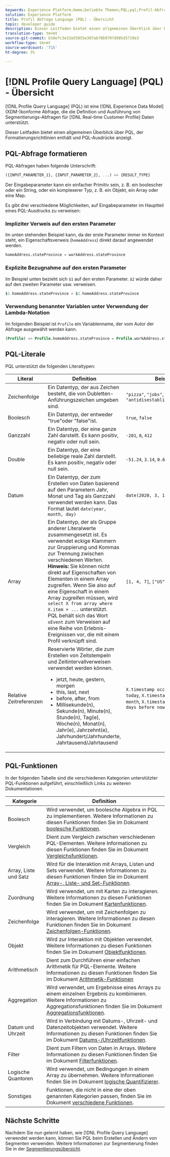 ```yaml
---
keywords: Experience Platform;Home;beliebte Themen;PQL;pql;Profil-Abfrage
solution: Experience Platform
title: Profil Abfrage Language (PQL) - Übersicht
topic: developer guide
description: Dieser Leitfaden bietet einen allgemeinen Überblick über PQL, der Formatierungsrichtlinien enthält und PQL-Ausdrücke anzeigt.
translation-type: tm+mt
source-git-commit: b3defc3e33a55855e307ab70b9797d985d5719e3
workflow-type: tm+mt
source-wordcount: '715'
ht-degree: 3%

---
```



# [!DNL Profile Query Language] (PQL) - Übersicht

[!DNL Profile Query Language] (PQL) ist eine  [!DNL Experience Data Model] (XDM-)konforme Abfrage, die die Definition und Ausführung von Segmentierungs-Abfragen für  [!DNL Real-time Customer Profile] Daten unterstützt.

Dieser Leitfaden bietet einen allgemeinen Überblick über PQL, der Formatierungsrichtlinien enthält und PQL-Ausdrücke anzeigt.

## PQL-Abfrage formatieren

PQL-Abfragen haben folgende Unterschrift:

```sql
({INPUT_PARAMETER_1}, {INPUT_PARAMETER_2}, ...) => {RESULT_TYPE}
```

Der Eingabeparameter kann ein einfacher Primitiv sein, z. B. ein boolescher oder ein String, oder ein komplexerer Typ, z. B. ein Objekt, ein Array oder eine Map.

Es gibt drei verschiedene Möglichkeiten, auf Eingabeparameter im Hauptteil eines PQL-Ausdrucks zu verweisen:

### Impliziter Verweis auf den ersten Parameter

Im unten stehenden Beispiel kann, da der erste Parameter immer im Kontext steht, ein Eigenschaftsverweis (`homeAddress`) direkt darauf angewendet werden.

```sql
homeAddress.stateProvince = workAddress.stateProvince
```

### Explizite Bezugnahme auf den ersten Parameter

Im Beispiel unten bezieht sich `$1` auf den ersten Parameter. `$2` würde daher auf den zweiten Parameter usw. verweisen.

```sql
$1.homeAddress.stateProvince = $1.homeAddress.stateProvince
```

### Verwendung benannter Variablen unter Verwendung der Lambda-Notation

Im folgenden Beispiel ist `Profile` ein Variablenname, der vom Autor der Abfrage ausgewählt werden kann.

```sql
(Profile) => Profile.homeAddress.stateProvince = Profile.workAddress.stateProvince
```

## PQL-Literale

PQL unterstützt die folgenden Literaltypen:

| Literal | Definition | Beispiel |
| ------- | ---------- | ------- |
| Zeichenfolge | Ein Datentyp, der aus Zeichen besteht, die von Dubletten-Anführungszeichen umgeben sind. | `"pizza"`, `"jobs"`, `"antidisestablishmentarianism"` |
| Boolesch | Ein Datentyp, der entweder &quot;true&quot;oder &quot;false&quot;ist. | `true`, `false` |
| Ganzzahl | Ein Datentyp, der eine ganze Zahl darstellt. Es kann positiv, negativ oder null sein. | `-201`,  `0`,  `412` |
| Double | Ein Datentyp, der eine beliebige reale Zahl darstellt. Es kann positiv, negativ oder null sein. | `-51.24`,  `3.14`,  `0.6942058` |
| Datum | Ein Datentyp, der zum Erstellen von Daten basierend auf den Parametern Jahr, Monat und Tag als Ganzzahl verwendet werden kann. Das Format lautet `date(year, month, day)` | `date(2020, 3, 14)` |
| Array | Ein Datentyp, der als Gruppe anderer Literalwerte zusammengesetzt ist. Es verwendet eckige Klammern zur Gruppierung und Kommas zur Trennung zwischen verschiedenen Werten. <br> **Hinweis:** Sie können nicht direkt auf Eigenschaften von Elementen in einem Array zugreifen. Wenn Sie also auf eine Eigenschaft in einem Array zugreifen müssen, wird `select X from array where X.item = ...` unterstützt. <br> PQL behält sich das Wort  `xEvent` zum Verweisen auf eine Reihe von Erlebnis-Ereignissen vor, die mit einem Profil verknüpft sind. | `[1, 4, 7]`,  `["US", "CA"]` |
| Relative Zeitreferenzen | Reservierte Wörter, die zum Erstellen von Zeitstempeln und Zeitintervallverweisen verwendet werden können. <ul><li>jetzt, heute, gestern, morgen</li><li>this, last, next</li><li>before, after, from</li><li>Millisekunde(n), Sekunde(n), Minute(n), Stunde(n), Tag(e), Woche(n), Monat(n), Jahr(e), Jahrzehnt(e), Jahrhundert/Jahrhunderte, Jahrtausend/Jahrtausend</li></ul> | `X.timestamp occurs before today`,  `X.timestamp occurs last month`,  `X.timestamp occurs <= 3 days before now` |


## PQL-Funktionen

In der folgenden Tabelle sind die verschiedenen Kategorien unterstützter PQL-Funktionen aufgeführt, einschließlich Links zu weiteren Dokumentationen.

| Kategorie | Definition |
| -------- | ---------- |
| Boolesch | Wird verwendet, um boolesche Algebra in PQL zu implementieren. Weitere Informationen zu diesen Funktionen finden Sie im Dokument [boolesche Funktionen](./boolean-functions.md). |
| Vergleich | Dient zum Vergleich zwischen verschiedenen PQL-Elementen. Weitere Informationen zu diesen Funktionen finden Sie im Dokument [Vergleichsfunktionen](./comparison-functions.md). |
| Array, Liste und Satz | Wird für die Interaktion mit Arrays, Listen und Sets verwendet. Weitere Informationen zu diesen Funktionen finden Sie im Dokument [Array-, Liste- und Set-Funktionen](./array-functions.md). |
| Zuordnung | Wird verwendet, um mit Karten zu interagieren. Weitere Informationen zu diesen Funktionen finden Sie im Dokument [Kartenfunktionen](./map-functions.md). |
| Zeichenfolge | Wird verwendet, um mit Zeichenfolgen zu interagieren. Weitere Informationen zu diesen Funktionen finden Sie im Dokument [Zeichenfolgen-Funktionen](./string-functions.md). |
| Objekt | Wird zur Interaktion mit Objekten verwendet. Weitere Informationen zu diesen Funktionen finden Sie im Dokument [Objektfunktionen](./object-functions.md). |
| Arithmetisch | Dient zum Durchführen einer einfachen Arithmetik für PQL-Elemente. Weitere Informationen zu diesen Funktionen finden Sie im Dokument [Arithmetik-Funktionen](./arithmetic-functions.md) |
| Aggregation | Wird verwendet, um Ergebnisse eines Arrays zu einem einzelnen Ergebnis zu kombinieren. Weitere Informationen zu Aggregationsfunktionen finden Sie im Dokument [Aggregationsfunktionen](./aggregation-functions.md). |
| Datum und Uhrzeit | Wird in Verbindung mit Datums-, Uhrzeit- und Datenzeitobjekten verwendet. Weitere Informationen zu diesen Funktionen finden Sie im Dokument [Datums-/Uhrzeitfunktionen](./datetime-functions.md). |
| Filter | Dient zum Filtern von Daten in Arrays. Weitere Informationen zu diesen Funktionen finden Sie im Dokument [Filterfunktionen](./filter-functions.md). |
| Logische Quantoren | Wird verwendet, um Bedingungen in einem Array zu übernehmen. Weitere Informationen finden Sie im Dokument [logische Quantifizierer](./logical-quantifiers.md). |
| Sonstiges | Funktionen, die nicht in eine der oben genannten Kategorien passen, finden Sie im Dokument [verschiedene Funktionen](./misc-functions.md). |

## Nächste Schritte

Nachdem Sie nun gelernt haben, wie [!DNL Profile Query Language] verwendet werden kann, können Sie PQL beim Erstellen und Ändern von Segmenten verwenden. Weitere Informationen zur Segmentierung finden Sie in der [Segmentierungsübersicht](../home.md).